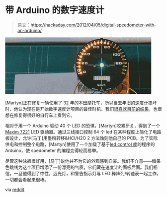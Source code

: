 # 带 Arduino 的数字速度计

> 原文：<https://hackaday.com/2012/04/05/digital-speedometer-with-an-arduino/>

![](img/f84f09cce1009f7d20ef0faf58c085f6.png "speedo")

[Martyn]正在修复一辆使用了 32 年的本田摩托车，所以当去年旧的速度计损坏时，他认为现在是开始数字速度计项目的最佳时机。我们[很喜欢目前的结果](http://www.martyndavis.com/?p=311)，也很想在修复得很好的自行车上看到它。

相对于用一个 Arduino 驱动 40 个 LED 的恐惧，[Martyn]咬紧牙关，得到了一个 [Maxim 7221](http://www.maxim-ic.com/datasheet/index.mvp/id/1339) LED 驱动器。通过三线接口控制 64 个 led 在某种程度上简化了电路板设计，允许[马丁]用墨粉转移&HCl/H2O 2 方法蚀刻他自己的 PCB。为了实际供电和控制整个电路，[Martyn]使用了一个加载了基于[led control 库](http://arduino.cc/playground/Main/LedControl)的程序的 Arduino，使 spedometer 的编程变得轻而易举。

尽管这种泳裤很好用，[马丁]说他并不为它的外观感到自豪。我们不介意——糖果色跳线为这个项目增添了一份漂亮的气质，它们藏在速度计的面板后面。我们相信，一旦他得到了中性，远光灯，和警告指示灯与 LED 棒阵列/转速表一起工作，一切都会看起来很棒。

via [reddit](http://www.reddit.com/r/electronics/comments/rqu7c/building_a_digital_speedo_for_a_motorbike/)